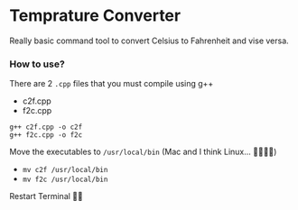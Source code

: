 # Temprature Converter
Really basic command tool to convert Celsius to Fahrenheit and vise versa.


### How to use?
There are 2 ```.cpp``` files that you must compile using g++
- c2f.cpp
- f2c.cpp

```g++ c2f.cpp -o c2f```  
```g++ f2c.cpp -o f2c```

Move the executables to ```/usr/local/bin``` (Mac and I think Linux... 🤷🏽🤔💭)
- ```mv c2f /usr/local/bin```
- ```mv f2c /usr/local/bin```

Restart Terminal 👍🏽
